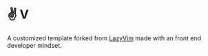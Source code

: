 # ✌️ V

A customized template forked from [LazyVim](https://github.com/LazyVim/LazyVim) made with an front end developer mindset.
